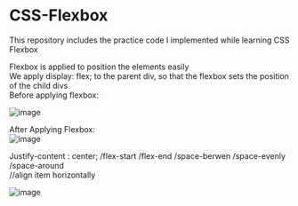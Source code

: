 # CSS-Flexbox
This repository includes the practice code I implemented while learning CSS Flexbox

Flexbox is applied to position the elements easily </br>
We apply display: flex; to the parent div, so that the flexbox sets the position of the child divs </br>
Before applying flexbox:

![image](https://github.com/Faiqa-batool/CSS-Flexbox/assets/115587465/6c54749e-23c3-4f34-9c11-bd36dee25d1d)
</br>

After Applying Flexbox:
</br>
![image](https://github.com/Faiqa-batool/CSS-Flexbox/assets/115587465/8029c326-7a50-473d-ab19-ad5767f0a4d5)
</br>

Justify-content : center; /flex-start /flex-end /space-berwen /space-evenly /space-around </br>
//align item horizontally

![image](https://github.com/Faiqa-batool/CSS-Flexbox/assets/115587465/15c1a2e0-f2ac-465a-a39e-7cbbc1f18257)
